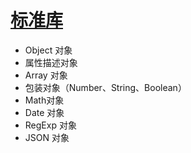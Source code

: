 # [标准库](./../xmind/JavaScript.xmind)

+ Object 对象
+ 属性描述对象
+ Array 对象
+ 包装对象（Number、String、Boolean）
+ Math对象
+ Date 对象
+ RegExp 对象
+ JSON 对象
